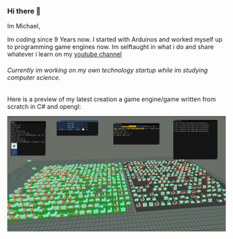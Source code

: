### Hi there 👋

Im Michael,


Im coding since 9 Years now. I started with Arduinos and worked myself up to programming game engines now. 
Im selftaught in what i do and share whatever i learn on my [youtube channel](https://www.youtube.com/channel/UCA5_qbCO_WvQnKJLMUjxDdQ)

###### Currently im working on my own technology startup while im studying computer science.

Here is a preview of my latest creation a game engine/game written from scratch in C# and opengl:

![](https://github.com/MichaelKirsch/MichaelKirsch/blob/main/Unbenannt.PNG "image")
